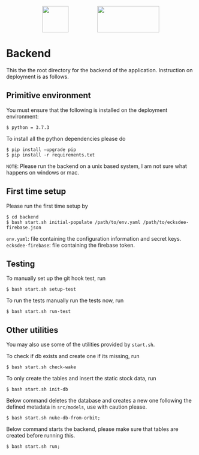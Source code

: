<p align="center">
   <img src="https://raw.githubusercontent.com/unsw-cse-capstone-project/capstone-project-comp3900-f13a-ecksdee/master/web/public/logo512.png?token=AHJHQ44J3VAZHXHPHB7F2227VU7DY" width="70" height="70" padding="35" align="center"> 
   <img width="70">
   <img src="https://www.unsw.edu.au/sites/all/themes/mobileunswcorporate/logo.png" width="165" height="70" align="center">
 </p>

# Backend

This the the root directory for the backend of the application. Instruction on deployment is as follows.

## Primitive environment 
You must ensure that the following is installed on the deployment environment:
```
$ python = 3.7.3
```

To install all the python dependencies please do 
```
$ pip install —upgrade pip
$ pip install -r requirements.txt
```

`NOTE`: Please run the backend on a unix based system, I am not sure what happens on windows or mac.

## First time setup
Please run the first time setup by   
```
$ cd backend
$ bash start.sh initial-populate /path/to/env.yaml /path/to/ecksdee-firebase.json
```
`env.yaml`: file containing the configuration information and secret keys. 
`ecksdee-firebase`: file containing the firebase token. 

## Testing
To manually set up the git hook test, run 
```
$ bash start.sh setup-test
``` 
To run the tests manually run the tests now, run
```
$ bash start.sh run-test
```

## Other utilities
You may also use some of the utilities provided by `start.sh`. 

To check if db exists and create one if its missing, run
```
$ bash start.sh check-wake
```
To only create the tables and insert the static stock data, run
```
$ bash start.sh init-db
``` 

Below command deletes the database and creates a new one following the defined metadata in `src/models`, use with caution please.
```
$ bash start.sh nuke-db-from-orbit;
```

Below command starts the backend, please make sure that tables are created before running this.
```
$ bash start.sh run; 
```
 
